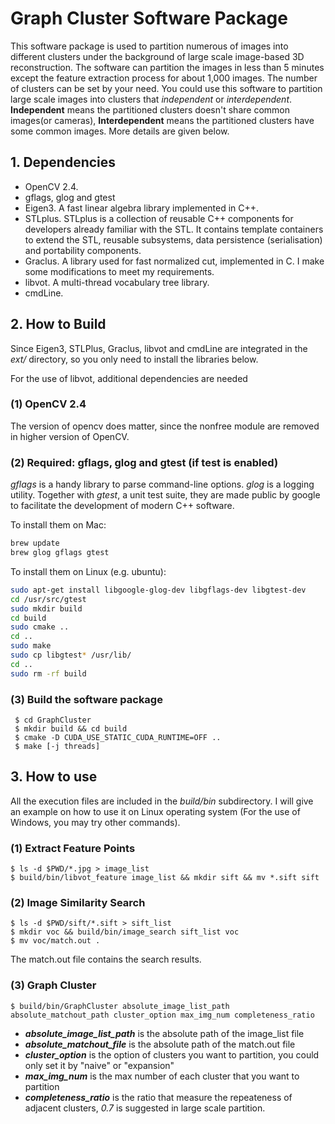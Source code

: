 # Graph Cluster Software Package

This software package is used to partition numerous of images into different clusters under the background of large scale image-based 3D reconstruction. The software can partition the images in less than 5 minutes except the feature extraction process for about 1,000 images. The number of clusters can be set by your need. You could use this software to partition large scale images into clusters that *independent* or *interdependent*. **Independent** means the partitioned clusters doesn't share common images(or cameras), **Interdependent** means the partitioned clusters have some common images. More details are given below.

## 1. Dependencies
- OpenCV 2.4.
- gflags, glog and gtest
- Eigen3. A fast linear algebra library implemented in C++.
- STLplus. STLplus is a collection of reusable C++ components for developers already familiar with the STL. It contains template containers to extend the STL, reusable subsystems, data persistence (serialisation) and portability components.
- Graclus. A library used for fast normalized cut, implemented in C. I make some modifications to meet my requirements. 
- libvot. A multi-thread vocabulary tree library.
- cmdLine.

## 2. How to Build
Since Eigen3, STLPlus, Graclus, libvot and cmdLine are integrated in the *ext/* directory, so you only need to install the libraries below.

For the use of libvot, additional dependencies are needed
### (1) OpenCV 2.4
The version of opencv does matter, since the nonfree module are removed in higher version of OpenCV.

### (2) Required: gflags, glog and gtest (if test is enabled)
*gflags* is a handy library to parse command-line options. *glog* is a logging utility. Together with *gtest*, a unit test suite, they are made public by google to facilitate the development of modern C++ software.  

To install them on Mac:
```bash
brew update
brew glog gflags gtest
```

To install them on Linux (e.g. ubuntu):

```bash
sudo apt-get install libgoogle-glog-dev libgflags-dev libgtest-dev
cd /usr/src/gtest
sudo mkdir build
cd build
sudo cmake ..
cd ..
sudo make
sudo cp libgtest* /usr/lib/
cd ..
sudo rm -rf build
```

### (3) Build the software package
```
 $ cd GraphCluster
 $ mkdir build && cd build
 $ cmake -D CUDA_USE_STATIC_CUDA_RUNTIME=OFF ..
 $ make [-j threads]
 ```

## 3. How to use
All the execution files are included in the *build/bin* subdirectory. I will give an example on how to use it on Linux operating system (For the use of Windows, you may try other commands).
### (1) Extract Feature Points
```
$ ls -d $PWD/*.jpg > image_list
$ build/bin/libvot_feature image_list && mkdir sift && mv *.sift sift
```

### (2) Image Similarity Search
```
$ ls -d $PWD/sift/*.sift > sift_list
$ mkdir voc && build/bin/image_search sift_list voc
$ mv voc/match.out .
```
The match.out file contains the search results.

### (3) Graph Cluster
```
$ build/bin/GraphCluster absolute_image_list_path absolute_matchout_path cluster_option max_img_num completeness_ratio
```
- ***absolute_image_list_path*** is the absolute path of the image_list file
- ***absolute_matchout_file*** is the absolute path of the match.out file
- ***cluster_option*** is the option of clusters you want to partition, you could only set it by "naive" or "expansion"
- ***max_img_num*** is the max number of each cluster that you want to partition 
- ***completeness_ratio*** is the ratio that measure the repeateness of adjacent clusters, *0.7* is suggested in large scale partition.
